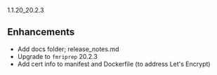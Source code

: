 1.1.20_20.2.3
## Enhancements
- Add docs folder; release_notes.md
- Upgrade to `fmriprep` 20.2.3
- Add cert info to manifest and Dockerfile (to address Let's Encrypt)